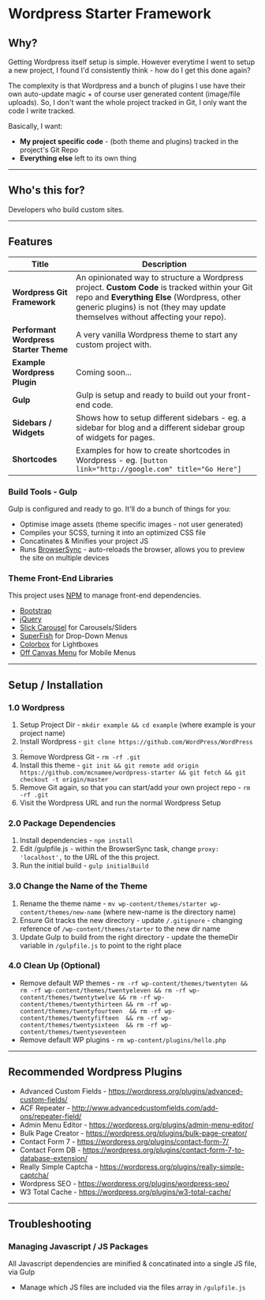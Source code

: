 Wordpress Starter Framework
=======

## Why?
Getting Wordpress itself setup is simple. However everytime I went to setup a new project, I found I'd consistently think - how do I get this done again?

The complexity is that Wordpress and a bunch of plugins I use have their own auto-update magic + of course user generated content (image/file uploads). So, I don't want the whole project tracked in Git, I only want the code I write tracked.

Basically, I want:
- __My project specific code__ - (both theme and plugins) tracked in the project's Git Repo
- __Everything else__ left to its own thing

***

## Who's this for?
Developers who build custom sites.

***

## Features

| Title | Description |
|---|---|
| __Wordpress Git Framework__ | An opinionated way to structure a Wordpress project. __Custom Code__ is tracked within your Git repo and __Everything Else__ (Wordpress, other generic plugins) is not (they may update themselves without affecting your repo). |
| __Performant Wordpress Starter Theme__ | A very vanilla Wordpress theme to start any custom project with. |
| __Example Wordpress Plugin__ | Coming soon... |
| __Gulp__ | Gulp is setup and ready to build out your front-end code. |
| __Sidebars / Widgets__ | Shows how to setup different sidebars - eg. a sidebar for blog and a different sidebar group of widgets for pages. |
| __Shortcodes__ | Examples for how to create shortcodes in Wordpress - eg. `[button link="http://google.com" title="Go Here"]` |

### Build Tools - Gulp
Gulp is configured and ready to go. It'll do a bunch of things for you:

- Optimise image assets (theme specific images - not user generated)
- Compiles your SCSS, turning it into an optimized CSS file
- Concatinates & Minifies your project JS
- Runs [BrowserSync](http://browsersync.io) - auto-reloads the browser, allows you to preview the site on multiple devices

### Theme Front-End Libraries
This project uses [NPM](https://www.npmjs.com/) to manage front-end dependencies.

- [Bootstrap](http://getbootstrap.com/)
- [jQuery](https://jquery.com/)
- [Slick Carousel](http://kenwheeler.github.io/slick/) for Carousels/Sliders
- [SuperFish](http://users.tpg.com.au/j_birch/plugins/superfish/) for Drop-Down Menus
- [Colorbox](http://www.jacklmoore.com/colorbox/) for Lightboxes
- [Off Canvas Menu](http://codepen.io/mcnamee/pen/Wbvoew) for Mobile Menus

***

## Setup / Installation

### 1.0 Wordpress
1. Setup Project Dir - `mkdir example && cd example` (where example is your project name)
2. Install Wordpress - `git clone https://github.com/WordPress/WordPress .`
3. Remove Wordpress Git - `rm -rf .git`
4. Install this theme - `git init && git remote add origin https://github.com/mcnamee/wordpress-starter && git fetch && git checkout -t origin/master`
5. Remove Git again, so that you can start/add your own project repo - `rm -rf .git`
6. Visit the Wordpress URL and run the normal Wordpress Setup

### 2.0 Package Dependencies
1. Install dependencies - `npm install`
2. Edit /gulpfile.js - within the BrowserSync task, change `proxy: 'localhost',` to the URL of the this project.
3. Run the initial build - `gulp initialBuild`

### 3.0 Change the Name of the Theme
1. Rename the theme name - `mv wp-content/themes/starter wp-content/themes/new-name` (where new-name is the directory name)
2. Ensure Git tracks the new directory - update `/.gitignore` - changing reference of `/wp-content/themes/starter` to the new dir name
3. Update Gulp to build from the right directory - update the themeDir variable in `/gulpfile.js` to point to the right place

### 4.0 Clean Up (Optional)
- Remove default WP themes - `rm -rf wp-content/themes/twentyten && rm -rf wp-content/themes/twentyeleven && rm -rf wp-content/themes/twentytwelve && rm -rf wp-content/themes/twentythirteen && rm -rf wp-content/themes/twentyfourteen  && rm -rf wp-content/themes/twentyfifteen  && rm -rf wp-content/themes/twentysixteen  && rm -rf wp-content/themes/twentyseventeen`
- Remove default WP plugins - `rm wp-content/plugins/hello.php`

***

## Recommended Wordpress Plugins

- Advanced Custom Fields - https://wordpress.org/plugins/advanced-custom-fields/
- ACF Repeater - http://www.advancedcustomfields.com/add-ons/repeater-field/
- Admin Menu Editor - https://wordpress.org/plugins/admin-menu-editor/
- Bulk Page Creator - https://wordpress.org/plugins/bulk-page-creator/
- Contact Form 7 - https://wordpress.org/plugins/contact-form-7/
- Contact Form DB - https://wordpress.org/plugins/contact-form-7-to-database-extension/
- Really Simple Captcha - https://wordpress.org/plugins/really-simple-captcha/
- Wordpress SEO - https://wordpress.org/plugins/wordpress-seo/
- W3 Total Cache - https://wordpress.org/plugins/w3-total-cache/

***

## Troubleshooting

### Managing Javascript / JS Packages
All Javascript dependencies are minified & concatinated into a single JS file, via Gulp

- Manage which JS files are included via the files array in `/gulpfile.js`
